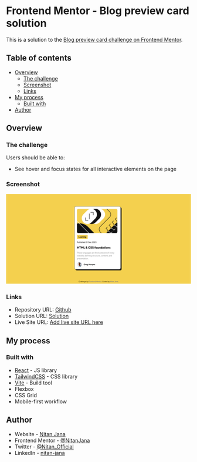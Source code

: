 # Frontend Mentor - Blog preview card solution

This is a solution to the [Blog preview card challenge on Frontend Mentor](https://www.frontendmentor.io/challenges/blog-preview-card-ckPaj01IcS).

## Table of contents

- [Overview](#overview)
  - [The challenge](#the-challenge)
  - [Screenshot](#screenshot)
  - [Links](#links)
- [My process](#my-process)
  - [Built with](#built-with)
- [Author](#author)

## Overview

### The challenge

Users should be able to:

- See hover and focus states for all interactive elements on the page

### Screenshot

![](./screenshots/screenshot.png)

### Links

- Repository URL: [Github](https://github.com/NitanJana/blog-preview-card)
- Solution URL: [Solution]()
- Live Site URL: [Add live site URL here](https://your-live-site-url.com)

## My process

### Built with

- [React](https://reactjs.org/) - JS library
- [TailwindCSS](https://tailwindcss.com/) - CSS library
- [Vite](https://vitejs.dev/) - Build tool
- Flexbox
- CSS Grid
- Mobile-first workflow

## Author

- Website - [Nitan Jana](https://nitanjana.github.io/portfolio/)
- Frontend Mentor - [@NitanJana](https://www.frontendmentor.io/profile/NitanJana)
- Twitter - [@Nitan_Official](https://www.twitter.com/Nitan_Official)
- LinkedIn - [nitan-jana](https://www.linkedin.com/in/nitan-jana)

